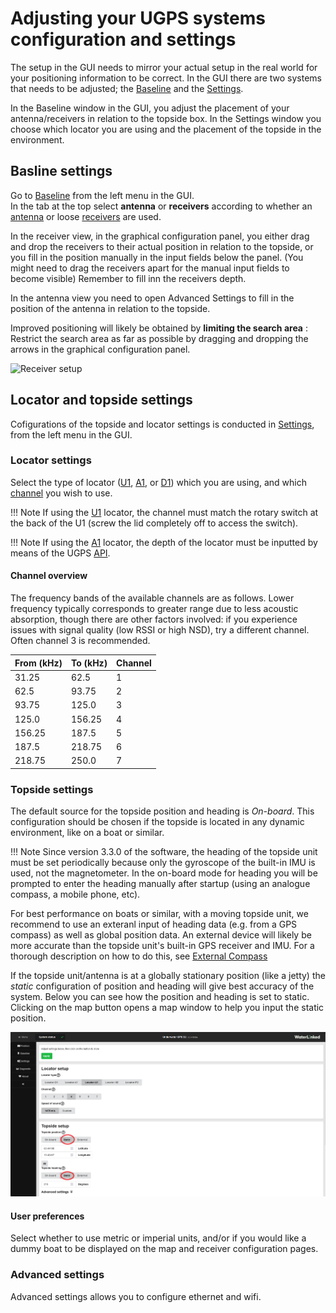 
# Adjusting your UGPS systems configuration and settings
The setup in the GUI needs to mirror your actual setup in the real world for your positioning information to be correct. In the GUI there are two systems that needs to be adjusted; the [Baseline](../underwater-gps/interface/ugps-gui.md#baseline) and the [Settings](../underwater-gps/interface/ugps-gui.md#settings).

In the Baseline window in the GUI, you adjust the placement of your antenna/receivers in relation to the topside box. In the Settings window you choose which locator you are using and the placement of the topside in the environment.

## Basline settings
Go to [Baseline](../underwater-gps/interface/ugps-gui.md#baseline) from the left menu in the GUI. </br>
In the tab at the top select **antenna** or **receivers** according to whether an [antenna](../underwater-gps/antenna.md) or loose [receivers](../underwater-gps/receiver-d1.md) are used.

In the receiver view, in the graphical configuration panel, you either drag and drop the receivers to their actual position in relation to the topside, or you fill in the position manually in the input fields below the panel. (You might need to drag the receivers apart for the manual input fields to become visible) Remember to fill inn the receivers depth.

In the antenna view you need to open Advanced Settings to fill in the position of the antenna in relation to the topside.

Improved positioning will likely be obtained by **limiting the search area** : Restrict the search area as far as possible by dragging and dropping the arrows in the graphical configuration panel.

![Receiver setup](../img/receiver_placemet_g2.png)

## Locator and topside settings
Cofigurations of the topside and locator settings is conducted in [Settings](../underwater-gps/interface/ugps-gui.md#settings), from the left menu in the GUI.


### Locator settings

Select the type of locator ([U1](../../locators/locator-u1), [A1](../../locators/locator-a1), or [D1](../../locators/locator-d1)) which you are using, and which [channel](#channel-overview) you wish to use.

!!! Note
    If using the [U1](../../locators/locator-u1) locator, the channel must match the rotary switch at the back of the U1 (screw the lid completely off to access the switch).

!!! Note
    If using the [A1](../../locators/locator-a1) locator, the depth of the locator must be inputted by means of the UGPS [API](../../integration/api).

#### Channel overview

The frequency bands of the available channels are as follows. Lower frequency typically corresponds to greater range due to less acoustic absorption, though there are other factors involved: if you experience issues with signal quality (low RSSI or high NSD), try a different channel. Often channel 3 is recommended.

| From (kHz) | To (kHz) | Channel |
|------------|----------|---------|
| 31.25      | 62.5     | 1       |
| 62.5       | 93.75    | 2       |
| 93.75      | 125.0    | 3       |
| 125.0      | 156.25   | 4       |
| 156.25     | 187.5    | 5       |
| 187.5      | 218.75   | 6       |
| 218.75     | 250.0    | 7       |


### Topside settings

The default source for the topside position and heading is *On-board*. This configuration should be chosen if the topside is located in any dynamic environment, like on a boat or similar. 

!!! Note
    Since version 3.3.0 of the software, the heading of the topside unit must be set periodically because only the gyroscope of the built-in IMU is used, not the magnetometer. In the on-board mode for heading you will be prompted to enter the heading manually after startup (using an analogue compass, a mobile phone, etc).

For best performance on boats or similar, with a moving topside unit, we recommend to use an exteranl input of heading data (e.g. from a GPS compass) as well as global position data. An external device will likely be more accurate than the topside unit's built-in GPS receiver and IMU. For a thorough description on how to do this, see [External Compass](../underwater-gps/integration/external-gps.md)

If the topside unit/antenna is at a globally stationary position (like a jetty) the *static* configuration of position and heading will give best accuracy of the system. Below you can see how the position and heading is set to static. Clicking on the map button opens a map window to help you input the static position.

![gui_settings_topside_setup_static_pos_marked](../img/gui_settings_topside_setup_static_pos_marked.png)

#### User preferences

Select whether to use metric or imperial units, and/or if you would like a dummy boat to be displayed on the map and receiver configuration pages.

### Advanced settings
Advanced settings allows you to configure ethernet and wifi.

